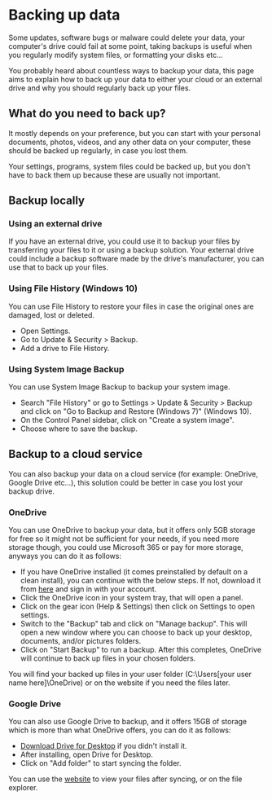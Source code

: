 # Backing up data

Some updates, software bugs or malware could delete your data, your computer's drive could fail at some point, taking backups is useful when you regularly modify system files, or formatting your disks etc...

You probably heard about countless ways to backup your data, this page aims to explain how to back up your data to either your cloud or an external drive and why you should regularly back up your files.

## What do you need to back up?

It mostly depends on your preference, but you can start with your personal documents, photos, videos, and any other data on your computer, these should be backed up regularly, in case you lost them.

Your settings, programs, system files could be backed up, but you don't have to back them up because these are usually not important.

## Backup locally

### Using an external drive

If you have an external drive, you could use it to backup your files by transferring your files to it or using a backup solution. Your external drive could include a backup software made by the drive's manufacturer, you can use that to back up your files.

### Using File History (Windows 10)

You can use File History to restore your files in case the original ones are damaged, lost or deleted.

- Open Settings.
- Go to Update & Security > Backup.
- Add a drive to File History.

### Using System Image Backup

You can use System Image Backup to backup your system image.

- Search "File History" or go to Settings > Update & Security > Backup and click on "Go to Backup and Restore (Windows 7)" (Windows 10).
- On the Control Panel sidebar, click on "Create a system image".
- Choose where to save the backup.

## Backup to a cloud service

You can also backup your data on a cloud service (for example: OneDrive, Google Drive etc...), this solution could be better in case you lost your backup drive.

### OneDrive

You can use OneDrive to backup your data, but it offers only 5GB storage for free so it might not be sufficient for your needs, if you need more storage though, you could use Microsoft 365 or pay for more storage, anyways you can do it as follows:

- If you have OneDrive installed (it comes preinstalled by default on a clean install), you can continue with the below steps. If not, download it from [here](https://www.microsoft.com/en-us/microsoft-365/onedrive/download) and sign in with your account.
- Click the OneDrive icon in your system tray, that will open a panel.
- Click on the gear icon (Help & Settings) then click on Settings to open settings.
- Switch to the "Backup" tab and click on "Manage backup". This will open a new window where you can choose to back up your desktop, documents, and/or pictures folders.
- Click on "Start Backup" to run a backup. After this completes, OneDrive will continue to back up files in your chosen folders.

You will find your backed up files in your user folder (C:\Users\[your user name here]\OneDrive) or on the website if you need the files later.

### Google Drive

You can also use Google Drive to backup, and it offers 15GB of storage which is more than what OneDrive offers, you can do it as follows:

- [Download Drive for Desktop](https://www.google.com/drive/download/) if you didn't install it.
- After installing, open Drive for Desktop.
- Click on "Add folder" to start syncing the folder.

You can use the [website](https://drive.google.com) to view your files after syncing, or on the file explorer.
